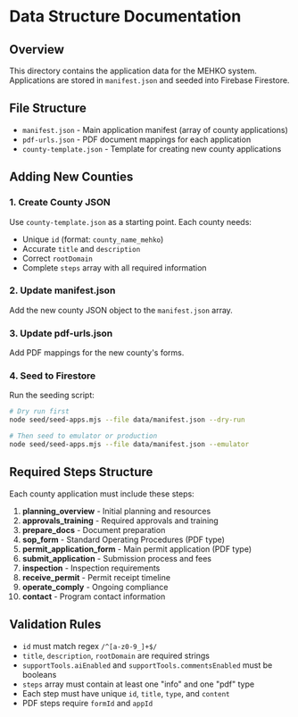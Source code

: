 # Data Structure Documentation

## Overview
This directory contains the application data for the MEHKO system. Applications are stored in `manifest.json` and seeded into Firebase Firestore.

## File Structure
- `manifest.json` - Main application manifest (array of county applications)
- `pdf-urls.json` - PDF document mappings for each application
- `county-template.json` - Template for creating new county applications

## Adding New Counties

### 1. Create County JSON
Use `county-template.json` as a starting point. Each county needs:
- Unique `id` (format: `county_name_mehko`)
- Accurate `title` and `description`
- Correct `rootDomain`
- Complete `steps` array with all required information

### 2. Update manifest.json
Add the new county JSON object to the `manifest.json` array.

### 3. Update pdf-urls.json
Add PDF mappings for the new county's forms.

### 4. Seed to Firestore
Run the seeding script:
```bash
# Dry run first
node seed/seed-apps.mjs --file data/manifest.json --dry-run

# Then seed to emulator or production
node seed/seed-apps.mjs --file data/manifest.json --emulator
```

## Required Steps Structure
Each county application must include these steps:
1. **planning_overview** - Initial planning and resources
2. **approvals_training** - Required approvals and training
3. **prepare_docs** - Document preparation
4. **sop_form** - Standard Operating Procedures (PDF type)
5. **permit_application_form** - Main permit application (PDF type)
6. **submit_application** - Submission process and fees
7. **inspection** - Inspection requirements
8. **receive_permit** - Permit receipt timeline
9. **operate_comply** - Ongoing compliance
10. **contact** - Program contact information

## Validation Rules
- `id` must match regex `/^[a-z0-9_]+$/`
- `title`, `description`, `rootDomain` are required strings
- `supportTools.aiEnabled` and `supportTools.commentsEnabled` must be booleans
- `steps` array must contain at least one "info" and one "pdf" type
- Each step must have unique `id`, `title`, `type`, and `content`
- PDF steps require `formId` and `appId`
